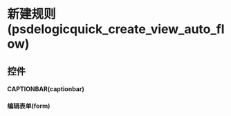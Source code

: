 # 新建规则(psdelogicquick_create_view_auto_flow)  <!-- {docsify-ignore-all} -->



## 控件
#### CAPTIONBAR(captionbar)
#### 编辑表单(form)


<script>
 const { createApp } = Vue
  createApp({
    data() {
      return {

      }
    }
  }).use(ElementPlus).mount('#app')
</script>